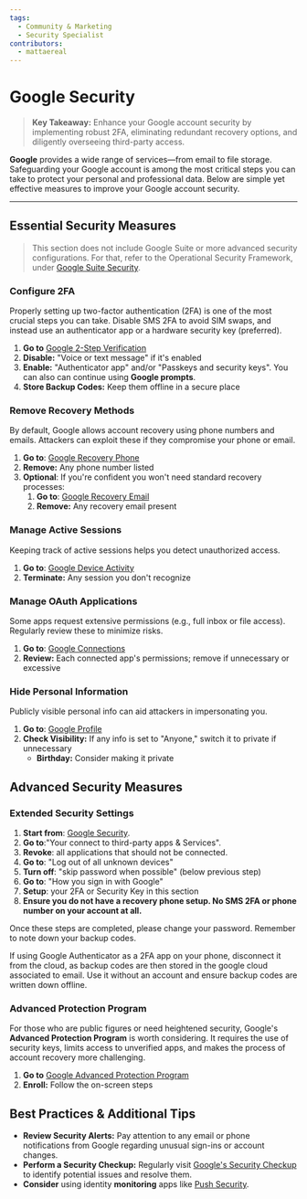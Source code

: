 ```yaml
---
tags:
  - Community & Marketing
  - Security Specialist
contributors:
  - mattaereal
---
```


# Google Security

> **Key Takeaway:** Enhance your Google account security by implementing robust 2FA, eliminating redundant recovery options, and diligently overseeing third-party access.

**Google** provides a wide range of services—from email to file storage. Safeguarding your Google account is among the most critical steps you can take to protect your personal and professional data. Below are simple yet effective measures to improve your Google account security.

---

## Essential Security Measures

>This section does not include Google Suite or more advanced security configurations. For that, refer to the Operational Security Framework, under [Google Suite Security](../operational-security/g-suite-security.md).

### Configure 2FA

Properly setting up two-factor authentication (2FA) is one of the most crucial steps you can take. Disable SMS 2FA to avoid SIM swaps, and instead use an authenticator app or a hardware security key (preferred).

1. **Go to** [Google 2-Step Verification](https://myaccount.google.com/signinoptions/two-step-verification)  
2. **Disable:** "Voice or text message" if it's enabled  
3. **Enable:** "Authenticator app" and/or "Passkeys and security keys". You can also can continue using **Google prompts**.
4. **Store Backup Codes:** Keep them offline in a secure place

### Remove Recovery Methods

By default, Google allows account recovery using phone numbers and emails. Attackers can exploit these if they compromise your phone or email.

1. **Go to**: [Google Recovery Phone](https://myaccount.google.com/signinoptions/rescuephone)  
2. **Remove:** Any phone number listed  
3. **Optional**: If you're confident you won't need standard recovery processes:  
   1. **Go to**: [Google Recovery Email](https://myaccount.google.com/recovery/email)  
   2. **Remove:** Any recovery email present

### Manage Active Sessions

Keeping track of active sessions helps you detect unauthorized access.

1. **Go to**: [Google Device Activity](https://myaccount.google.com/device-activity)  
2. **Terminate:** Any session you don't recognize

### Manage OAuth Applications

Some apps request extensive permissions (e.g., full inbox or file access). Regularly review these to minimize risks.

1. **Go to**: [Google Connections](https://myaccount.google.com/connections)  
2. **Review:** Each connected app's permissions; remove if unnecessary or excessive

### Hide Personal Information

Publicly visible personal info can aid attackers in impersonating you.

1. **Go to**: [Google Profile](https://myaccount.google.com/profile)  
2. **Check Visibility:** If any info is set to "Anyone," switch it to private if unnecessary  
   - **Birthday:** Consider making it private

## Advanced Security Measures

### Extended Security Settings

1. **Start from**: [Google Security](https://myaccount.google.com/security).
2. **Go to**:"Your connect to third-party apps & Services".
3. **Revoke**: all applications that should not be connected.
4. **Go to**: "Log out of all unknown devices"
5. **Turn off**: "skip password when possible" (below previous step)
6. **Go to**: "How you sign in with Google"
7. **Setup**: your 2FA or Security Key in this section
8. **Ensure you do not have a recovery phone setup. No SMS 2FA or phone number on your account at all.**

Once these steps are completed, please change your password. Remember to note down your backup codes.

If using Google Authenticator as a 2FA app on your phone, disconnect it from the cloud, as backup codes are then stored in the google cloud associated to email. Use it without an account and ensure backup codes are written down offline.

### Advanced Protection Program

For those who are public figures or need heightened security, Google's **Advanced Protection Program** is worth considering. It requires the use of security keys, limits access to unverified apps, and makes the process of account recovery more challenging.

1. **Go to** [Google Advanced Protection Program](https://myaccount.google.com/advanced-protection/landing)  
2. **Enroll:** Follow the on-screen steps

## Best Practices & Additional Tips

- **Review Security Alerts:** Pay attention to any email or phone notifications from Google regarding unusual sign-ins or account changes.  
- **Perform a Security Checkup:** Regularly visit [Google's Security Checkup](https://myaccount.google.com/security-checkup) to identify potential issues and resolve them.
- **Consider** using identity **monitoring** apps like [Push Security](pushsecurity.com).
